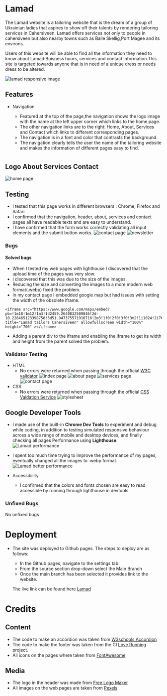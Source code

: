# Lamad
The Lamad website is a tailoring website that is the dream of a group of Ukrainian ladies that aspires to show off their talents by rendering tailoring services in Cahersiveen. Lamad offers services not only to people in cahersiveen but also nearby towns such as Balle Skellig,Port Magee and its environs.


Users of this website will be able to find all the information they need to know about Lamad:Buisness hours, services and contact information.This site is targeted towards anyone that is in need of a unique dress or needs dress to be altered.

![lamad responsive image](assets/images/lamad-responsive-white.png)


## Features
- Navigation

    - Featured at the top of the page,the navigation shows the logo image with the name at the left upper corner which links to the home page.
    - The other navigation links are to the right: Home, About, Services and Contact which links to different corresponding pages.
    - The navigation is in a font and color that contrasts the background.
    - The navigation clearly tells the user the name of the tailoring website and makes the information of different pages easy to find.
#
## Logo     About      Services       Contact
![home page](assets/images/homepage.webp)
## Testing
- I tested that this page works in different browsers : Chrome, Firefox and Safari
- I confirmed that the navigation, header, about, services and contact pages all have readable texts and are easy to understand.
- I have confirmed that the form works correctly validating all input elements and the submit button works.
![contact page](assets/images/contact.png)
![newsletter](assets/images/newsletter.png)
### Bugs
#### Solved bugs
- When I tested my web pages with lighthouse I discovered that the upload time of the pages was very slow.
- I discovered that this was due to the size of the images.
- Reducing the size and converting the images to a more modern web format(.webp) fixed the problem.
- In my contact page I embedded google map but had issues with setting the width of the obsolete iframe.
```
<iframe src="https://www.google.com/maps/embed?pb=!1m18!1m12!1m3!1d2459.2640832509846!2d-10.228465123398758!3d51.947375571916716!2m3!1f0!2f0!3f0!3m2!1i1024!2i768!4f13.1!3m3!1m2!1s0x484ff31ceb50d033%3A0xbf4459f40fc381a4!2sSkellig%20Accommodation%20Centre!5e0!3m2!1sen!2sie!4v1670701740436!5m2!1sen!2sie" title="Lamad tailors Cahersiveen" allowfullscreen width="100%" height="700" ></iframe>
```
- Adding a parent div to the iframe and enabling the iframe to get its width and height from the parent solved the problem.

### Validator Testing
- HTML
  - No errors were returned when passing through the official [W3C validator](https://validator.w3.org)
  ![index page](assets/images/w3c-html.png)
  ![about page](assets/images/W3C-about.png)
  ![services page](assets/images/W3C-service.png)
  ![contact page](assets/images/W3C-contact.png)
- CSS
  - No errors were returned when passing through the official [CSS Valdation Service](https://jigsaw.w3.org/css-validator/)
  ![stylesheet](assets/images/W3C-css.png)


## Google Developer Tools
- I made use of the built-in **Chrome Dev Tools** to experiment and debug while coding, in addition to testing simulated responsive behaviour across a wide range of mobile and desktop devices, and finally checking all pages Performance using **Lighthouse**.
![Lamad performance](assets/images/perfomance.png)
- I spent too much time trying to improve the performance of my pages, eventually changed all the images to .webp format.
![Lamad better performance](assets/images/lamad-performance.jpeg)


- Accessibility
  - I confirmed that the colors and fonts chosen are easy to read accessible by running through lighthouse in devtools.


### Unfixed Bugs
No unfixed bugs

# Deployment
- The site was deployed to Github pages. The steps to deploy are as follows: 
  - In the Github pages, navigate to the settings tab
  - From the source section drop-down select the Main Branch
  - Once the main branch has been selected it provides link to the website.



  The live link can be found here [Lamad](https://dee68.github.io/milestone_project1/)

# Credits
## Content
- The code to make an accordion was taken from [W3schools Accordion](https://www.w3schools.com/howto/howto_js_accordion.asp)
- The code to make the footer was taken from the CI [Love Running](https://dee68.github.io/love-running/) project.
- All icons on the pages where taken from [FontAwesome](https://fontawesome.com)

## Media
- The logo in the header was made from [Free Logo Maker](https://logo.com/)
- All images on the web pages are taken from [Pexels](https://www.pexels.com/ru-ru/)




